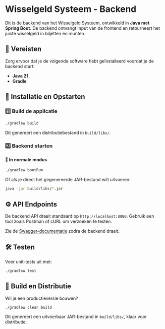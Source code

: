 # Wisselgeld Systeem - Backend

Dit is de backend van het Wisselgeld Systeem, ontwikkeld in **Java met Spring Boot**. De backend ontvangt input van de
frontend en retourneert het juiste wisselgeld in biljetten en munten.

## 📌 Vereisten

Zorg ervoor dat je de volgende software hebt geïnstalleerd voordat je de backend start:

- **Java 21**
- **Gradle**

## 🚀 Installatie en Opstarten

### 1️⃣ Build de applicatie

```sh
./gradlew build
```

Dit genereert een distributiebestand in `build/libs/`.

### 2️⃣ Backend starten

#### 🔹 In **normale modus**

```sh
./gradlew bootRun
```

Of als je direct het gegenereerde JAR-bestand wilt uitvoeren:

```sh
java -jar build/libs/*.jar
```

## ⚙️ API Endpoints

De backend API draait standaard op `http://localhost:8080`. Gebruik een tool zoals Postman of cURL om verzoeken te
testen.

Zie de [Swagger-documentatie](http://localhost:8080/swagger-ui.html) zodra de backend draait.

## 🛠️ Testen

Voer unit-tests uit met:

```sh
./gradlew test
```

## 🚀 Build en Distributie

Wil je een productieversie bouwen?

```sh
./gradlew clean build
```

Dit genereert een uitvoerbaar JAR-bestand in `build/libs/`, klaar voor distributie.
